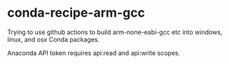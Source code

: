# conda-recipe-arm-gcc
Trying to use github actions to build arm-none-eabi-gcc etc into windows, linux, and osx Conda packages.

Anaconda API token requires api:read and api:write scopes.
